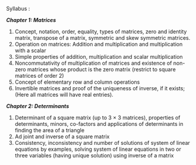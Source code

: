Syllabus :

***Chapter 1: Matrices***
<ol>
<li>Concept, notation, order, equality, types of matrices, zero and identity matrix, transpose of a matrix, symmetric and skew symmetric matrices.</li>

<li>Operation on matrices: Addition and multiplication and multiplication with a scalar</li>

<li>Simple properties of addition, multiplication and scalar multiplication</li>

<li>Noncommutativity of multiplication of matrices and existence of non-zero matrices whose product is the zero matrix (restrict to square matrices of order 2)</li>

<li>Concept of elementary row and column operations</li>

<li>Invertible matrices and proof of the uniqueness of inverse, if it exists; (Here all matrices will have real entries).</li>
</ol>

***Chapter 2: Determinants***
<ol>
<li>Determinant of a square matrix (up to 3 × 3 matrices), properties of determinants, minors, co-factors and applications of determinants in finding the area of a triangle</li>

<li>Ad joint and inverse of a square matrix</li>

<li>Consistency, inconsistency and number of solutions of system of linear equations by examples, solving system of linear equations in two or three variables (having unique solution) using inverse of a matrix </li>
</ol>   

